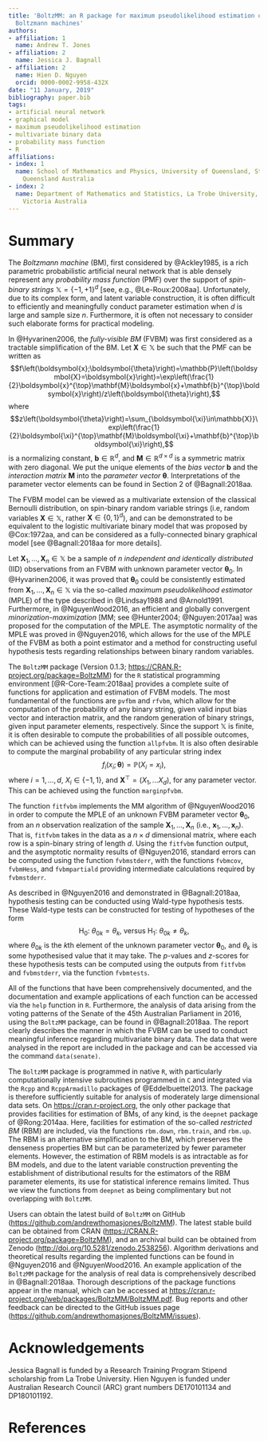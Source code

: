 ```yaml
---
title: 'BoltzMM: an R package for maximum pseudolikelihood estimation of fully-visible
  Boltzmann machines'
authors:
- affiliation: 1
  name: Andrew T. Jones
- affiliation: 2
  name: Jessica J. Bagnall
- affiliation: 2
  name: Hien D. Nguyen
  orcid: 0000-0002-9958-432X
date: "11 January, 2019"
bibliography: paper.bib
tags:
- artificial neural network
- graphical model
- maximum pseudolikelihood estimation
- multivariate binary data
- probability mass function
- R
affiliations:
- index: 1
  name: School of Mathematics and Physics, University of Queensland, St. Lucia 4072,
    Queensland Australia
- index: 2
  name: Department of Mathematics and Statistics, La Trobe University, Bundoora 3086,
    Victoria Australia
---
```


# Summary

The *Boltzmann machine* (BM), first considered by @Ackley1985, is a rich parametric probabilistic artificial neural network that is able densely represent any *probability mass function* (PMF) over the support of *spin-binary strings* $\mathbb{X}=\{-1,+1\}^d$ [see, e.g., @Le-Roux:2008aa]. Unfortunately, due to its complex form, and latent variable construction, it is often difficult to efficiently and meaningfully conduct parameter estimation when $d$ is large and sample size $n$. Furthermore, it is often not necessary to consider such elaborate forms for practical modeling.

In @Hyvarinen2006, the *fully-visible BM* (FVBM) was first considered as a tractable simplification of the BM. Let $\boldsymbol{X}\in\mathbb{X}$ be such that the PMF can be written as
$$f\left(\boldsymbol{x};\boldsymbol{\theta}\right)=\mathbb{P}\left(\boldsymbol{X}=\boldsymbol{x}\right)=\exp\left(\frac{1}{2}\boldsymbol{x}^{\top}\mathbf{M}\boldsymbol{x}+\mathbf{b}^{\top}\boldsymbol{x}\right)/z\left(\boldsymbol{\theta}\right),$$
where
$$z\left(\boldsymbol{\theta}\right)=\sum_{\boldsymbol{\xi}\in\mathbb{X}}\exp\left(\frac{1}{2}\boldsymbol{\xi}^{\top}\mathbf{M}\boldsymbol{\xi}+\mathbf{b}^{\top}\boldsymbol{\xi}\right),$$
is a normalizing constant, $\mathbf{b}\in\mathbb{R}^d$, and $\mathbf{M}\in\mathbb{R}^{d\times d}$ is a symmetric matrix with zero diagonal. We put the unique elements of the *bias vector* $\mathbf{b}$ and the *interaction matrix* $\mathbf{M}$ into the *parameter vector* $\boldsymbol{\theta}$. Interpretations of the parameter vector elements can be found in Section 2 of @Bagnall:2018aa.

The FVBM model can be viewed as a multivariate extension of the classical Bernoulli distribution, on spin-binary random variable strings (i.e, random variables $\boldsymbol{X}\in\mathbb{X}$, rather $\boldsymbol{X}\in\{0,1\}^d$), and can be demonstrated to be equivalent to the logistic multivariate binary model that was proposed by @Cox:1972aa, and can be considered as a fully-connected binary graphical model [see @Bagnall:2018aa for more details].

Let $\boldsymbol{X}_{1},\dots,\boldsymbol{X}_{n}\in\mathbb{X}$ be a sample of $n$ *independent and identically distributed* (IID) observations from an FVBM with unknown parameter vector $\boldsymbol{\theta}_{0}$. In @Hyvarinen2006, it was proved that $\boldsymbol{\theta}_{0}$ could be consistently estimated from $\boldsymbol{X}_{1},\dots,\boldsymbol{X}_{n}\in\mathbb{X}$ via the so-called *maximum pseudolikelihood estimator* (MPLE) of the type described in @Lindsay1988 and @Arnold1991. Furthermore, in @NguyenWood2016, an efficient and globally convergent *minorization-maximization* [MM; see @Hunter2004; @Nguyen:2017aa] was proposed for the computation of the MPLE. The asymptotic normality of the MPLE was proved in @Nguyen2016, which allows for the use of the MPLE of the FVBM as both a point estimator and a method for constructing useful hypothesis tests regarding relationships between binary random variables.

The `BoltzMM` package (Version 0.1.3; https://CRAN.R-project.org/package=BoltzMM) for the `R` statistical programming environment [@R-Core-Team:2018aa] provides a complete suite of functions for application and estimation of FVBM models. The most fundamental of the functions are `pvfbm` and `rfvbm`, which allow for the computation of the probability of any binary string, given valid input bias vector and interaction matrix, and the random generation of binary strings, given input parameter elements, respectively. Since the support $\mathbb{X}$ is finite, it is often desirable to compute the probabilities of all possible outcomes, which can be achieved using the function `allpfvbm`. It is also often desirable to compute the marginal probability of any particular string index
$$f_{i}\left(x_{i};\boldsymbol{\theta}\right)=\mathbb{P}\left(X_{i}=x_{i}\right),$$
where $i=1,\dots,d$, $X_i\in\{-1,1\}$, and $\boldsymbol{X}^{\top}=\left(X_{1},\dots X_{d}\right)$, for any parameter vector. This can be achieved using the function `marginpfvbm`.

The function `fitfvbm` implements the MM algorithm of @NguyenWood2016 in order to compute the MPLE of an unknown FVBM parameter vector $\boldsymbol{\theta}_0$, from an $n$ observation realization of the sample $\boldsymbol{X}_{1},\dots,\boldsymbol{X}_{n}$ (i.e., $\boldsymbol{x}_{1},\dots,\boldsymbol{x}_{n}$). That is, `fitfvbm` takes in the data as a $n\times d$ dimensional matrix, where each row is a spin-binary string of length $d$. Using the `fitfvbm` function output, and the asymptotic normality results of @Nguyen2016, standard errors can be computed using the function `fvbmstderr`, with the functions `fvbmcov`, `fvbmHess`, and `fvbmpartiald` providing intermediate calculations required by `fvbmstderr`.

As described in @Nguyen2016 and demonstrated in @Bagnall:2018aa, hypothesis testing can be conducted using Wald-type hypothesis tests. These Wald-type tests can be constructed for testing of hypotheses of the form
$$\text{H}_{0}\text{: }\theta_{0k}=\theta_{k}\text{, versus }\text{H}_{1}\text{: }\theta_{0k}\ne\theta_{k}\text{,}$$
where $\theta_{0k}$ is the $k$th element of the unknown parameter vector $\boldsymbol{\theta}_0$, and $\theta_k$ is some hypothesised value that it may take. The $p$-values and $z$-scores for these hypothesis tests can be computed using the outputs from `fitfvbm` and `fvbmstderr`, via the function `fvbmtests`.

All of the functions that have been comprehensively documented, and the documentation and example applications of each function can be accessed via the `help` function in `R`. Furthermore, the analysis of data arising from the voting patterns of the Senate of the 45th Australian Parliament in 2016, using the `BoltzMM` package, can be found in @Bagnall:2018aa. The report clearly describes the manner in which the FVBM can be used to conduct meaningful inference regarding multivariate binary data. The data that were analysed in the report are included in the package and can be accessed via the command `data(senate)`.

The `BoltzMM` package is programmed in native `R`, with particularly computationally intensive subroutines programmed in `C` and integrated via the `Rcpp` and `RcppArmadillo` packages of @Eddelbuettel2013. The package is therefore sufficiently suitable for analysis of moderately large dimensional data sets. On https://cran.r-project.org, the only other package that provides facilities for estimation of BMs, of any kind, is the `deepnet` package of @Rong:2014aa. Here, facilities for estimation of the so-called *restricted BM* (RBM) are included, via the functions `rbm.down`, `rbm.train`, and `rbm.up`. The RBM is an alternative simplification to the BM, which preserves the denseness properties BM but can be parameterized by fewer parameter elements. However, the estimation of RBM models is as intractable as for BM models, and due to the latent variable construction preventing the establishment of distributional results for the estimators of the RBM parameter elements, its use for statistical inference remains limited. Thus we view the functions from `deepnet` as being complimentary but not overlapping with `BoltzMM`.

Users can obtain the latest build of `BoltzMM` on GitHub (https://github.com/andrewthomasjones/BoltzMM). The latest stable build can be obtained from CRAN (https://CRAN.R-project.org/package=BoltzMM), and an archival build can be obtained from Zenodo (http://doi.org/10.5281/zenodo.2538256). Algorithm derivations and theoretical results regarding the implented functions can be found in @Nguyen2016 and @NguyenWood2016. An example application of the `BoltzMM` package for the analysis of real data is comprehensively described in @Bagnall:2018aa.   Thorough descriptions of the package functions appear in the manual, which can be accessed at https://cran.r-project.org/web/packages/BoltzMM/BoltzMM.pdf. Bug reports and other feedback can be directed to the GitHub issues page (https://github.com/andrewthomasjones/BoltzMM/issues).

# Acknowledgements
Jessica Bagnall is funded by a Research Training Program Stipend scholarship from La Trobe University. Hien Nguyen is funded under Australian Research Council (ARC) grant numbers DE170101134 and DP180101192.

# References
